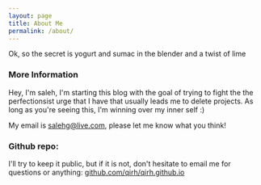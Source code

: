 ```yaml
---
layout: page
title: About Me
permalink: /about/
---
```


Ok, so the secret is yogurt and sumac in the blender and a twist of lime

### More Information
Hey, I'm saleh, I'm starting this blog with the goal of trying to fight the the perfectionsist urge that I have that usually leads me to delete projects. As long as you're seeing this, I'm winning over my inner self :)

My email is [salehg@live.com](mailto:salehg@live.com), please let me know what you think! 


### Github repo:
 I'll try to keep it public, but if it is not, don't hesitate to email me for questions or anything:
  [github.com/qirh/qirh.github.io](https://github.com/qirh/qirh.github.io)
